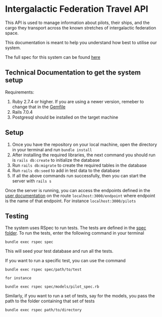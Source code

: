 # Intergalactic Federation Travel API
This API is used to manage information about pilots, their ships, and the cargo they transport across the known stretches of intergalactic federation space. 

This documentation is meant to help you understand how best to utilise our system.

The full spec for this system can be found [here](https://gist.github.com/talyssonoc/fa8094bc4f87ecee9f483f5fbc16862c)

## Technical Documentation to get the system setup

Requirements: 
1. Ruby 2.7.4 or higher. If you are using a newer version, remeber to change that in the [Gemfile](./Gemfile)
2. Rails 7.0.4
3. Postgresql should be installed on the target machine

## Setup
1. Once you have the repository on your local machine, open the directory in your terminal and run `bundle install`
2. After installing the required libraries, the next command you should run is `rails db:create` to initialize the database
3. Run `rails db:migrate` to create the required tables in the database
4. Run `rails db:seed` to add in test data to the database
5. If all the above commands run successfully, then you can start the server with `rails s`

Once the server is running, you can access the endpoints defined in the [user documentation](./User%20Documentation.md) on the route `localhost:3000/endpoint` where endpoint is the name of that endpoint. For instance `localhost:3000/pilots`

## Testing
The system uses RSpec to run tests. The tests are defined in the [spec folder](./spec). 
To run the tests, enter the following command in your terminal
```
bundle exec rspec spec
```
This will seed your test database and run all the tests.

If you want to run a specific test, you can use the command 
```
bundle exec rspec spec/path/to/test

for instance 

bundle exec rspec spec/models/pilot_spec.rb
```

Similarly, if you want to run a set of tests, say for the models, you pass the path to the folder containing that set of tests
```
bundle exec rspec path/to/directory
```


